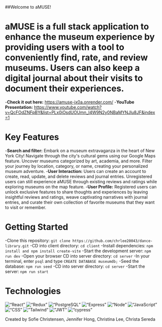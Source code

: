 ##Welcome to aMUSE!

# aMUSE is a full stack application to enhance the museum experience by providing users with a tool to conveniently find, rate, and review museums. Users can also keep a digital journal about their visits to document their experiences.

-**Check it out here:** https://amuse-jx0a.onrender.com/ 
-**YouTube Presentation:** https://www.youtube.com/watch?v=QcFOdZNFpBY&list=PLx0iOsdUOUmn_l4W9N2y0NBaMYNJlu8JF&index=1

# Key Features

-**Search and filter:** Embark on a museum extravaganza in the heart of New York City! Navigate through the city's cultural gems using our Google Maps feature. Uncover museums categorized by art, academia, and more. Filter your journey by location, category, or name, creating your personalized museum adventure.
-**User Interaction:** Users can create an account to create, read, update, and delete reviews and journal entries. Unregistered users can still experience aMUSE through existing reviews and ratings while exploring museums on the map feature.
-**User Profile:** Registered users can unlock exclusive features to share thoughts and experiences by leaving insightful reviews and ratings, weave captivating narratives with journal entries, and curate their own collection of favorite museums that they want to visit or remember.

# Getting Started

-Clone this repository: ```git clone https://github.com/chrlee20043/dance-library.git``` 
-CD into client directory: ```cd client``` 
-Install dependencies: ```npm install and npm install create-vite``` 
-Start the development server: ```npm run dev``` 
-Open your browser CD into server directory: ```cd server```
-In your terminal, enter ```psql``` and type ```CREATE DATABASE museumdb;```
-Seed the database:  ```npm run seed``` 
-CD into server directory: ```cd server```
-Start the server: ```npm run start```

# Technologies 

<img src="https://img.shields.io/badge/React-20232A?style=for-the-badge&logo=react&logoColor=61DAFB" alt=“React” /> 
<img src="https://img.shields.io/badge/Redux-593D88?style=for-the-badge&logo=redux&logoColor=white" alt=“Redux” /> 
<img src="https://img.shields.io/badge/PostgreSQL-316192?style=for-the-badge&logo=postgresql&logoColor=white" alt=“PostgreSQL” /> 
<img src="https://img.shields.io/badge/Express%20js-000000?style=for-the-badge&logo=express&logoColor=white" alt=“Express” /> 
<img src="https://img.shields.io/badge/Node%20js-339933?style=for-the-badge&logo=nodedotjs&logoColor=white" alt=“Node” /> 
<img src="https://img.shields.io/badge/JavaScript-323330?style=for-the-badge&logo=javascript&logoColor=F7DF1E" alt=“JavaScript” /> 
<img src="https://img.shields.io/badge/CSS3-1572B6?style=for-the-badge&logo=css3&logoColor=white" alt=“CSS” /> 
<img src="https://img.shields.io/badge/Tailwind_CSS-38B2AC?style=for-the-badge&logo=tailwind-css&logoColor=white" alt=”Tailwind” /> 
<img src="https://img.shields.io/badge/JWT-000000?style=for-the-badge&logo=JSON%20web%20tokens&logoColor=white" alt=”JWT” /> 
<img src="https://img.shields.io/badge/Cypress-17202C?style=for-the-badge&logo=cypress&logoColor=white" alt=“cypress” />

Created by Sofie Christensen, Jennifer Hong, Christina Lee, Christa Sereda

